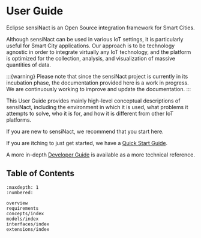 # User Guide

Eclipse sensiNact is an Open Source integration framework for Smart Cities.

Although sensiNact can be used in various IoT settings, 
it is particularly useful for Smart City applications. Our approach is to be technology agnostic
in order to integrate virtually any IoT technology, and the platform
is optimized for the collection, analysis, and visualization of massive quantities of data.

:::{warning}
Please note that since the sensiNact project is currently in its incubation phase, the documentation provided here is a work in progress. We are continuously working to improve and update the documentation.
:::

This User Guide provides mainly high-level conceptual descriptions of sensiNact, including
the environment in which it is used, what problems it attempts to solve, who it is for, and
how it is different from other IoT platforms.

If you are new to sensiNact, we recommend that you start here.

If you are itching to just get started, we have a [Quick Start Guide](../getting-started/index.md).

A more in-depth [Developer Guide](../developer-guide/index.md) is available as a more technical reference.

## Table of Contents

```{toctree}
:maxdepth: 1
:numbered:

overview
requirements
concepts/index
models/index
interfaces/index
extensions/index
```

<!--
:::{admonition} Note from David - **What is "Core"?**
Understanding the "Core" in sensiNact

sensiNact is an IoT Gateway platform that provides essential services for managing IoT networks.

The term "Core" in sensiNact does not represent a modeling concept but rather serves as an organizational concept. It refers to services that are fundamental and integral to the purpose and functionality of the framework. The "Core" services are the building blocks of sensiNact, and they underpin its key functionality.

It's important to note that, for most users, especially those who are not deeply involved in the platform's development (such as end-users and operators), the concept of "Core" may not be particularly relevant or necessary to understand.

In user documentation, it is more appropriate to state, for example, that "Metrics is a core API" or "Metrics is fundamental to the sensiNact platform" to emphasize its importance. Avoiding phrases like "Metrics is part of the sensiNact Core" helps prevent potential confusion.

In essence, "Core" serves an organizational purpose within the sensiNact framework, grouping together services that are fundamental to its operation. It's not a distinct entity that was designed and populated; instead, it reflects the pervasive and essential nature of certain services within the platform.

:::
-->